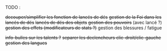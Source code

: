 TODO :

~~decouper/simplifier les fonction de lancés de dés~~
~~gestion de la Foi dans les lancés de dés~~
~~lancés de dés des objets~~
~~gestion des pouvoirs~~ (avec lancé ?)
~~gestion des effets (modificateurs de stats ?)~~
gestion des blessures / fatigue

~~info-bulles sur les talents ?~~
~~separer les declencheurs clic-droit/clic-gauche~~
~~gestion des langues~~